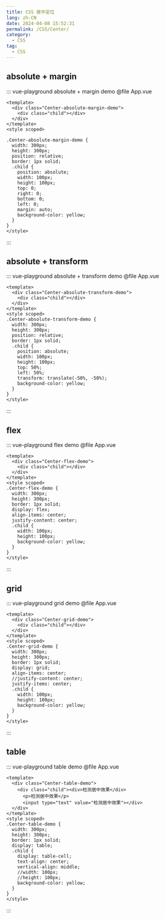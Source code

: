 ```yaml
---
title: CSS 居中定位
lang: zh-CN
date: 2024-04-08 15:52:31
permalink: /CSS/Center/
category: 
  - CSS
tag: 
  - CSS
---
```


## absolute + margin

::: vue-playground absolute + margin demo
@file App.vue
```vue
<template>
  <div class="Center-absolute-margin-demo">
    <div class="child"></div>
  </div>
</template>
<style scoped>

.Center-absolute-margin-demo {
  width: 300px;
  height: 300px;
  position: relative;
  border: 1px solid;
  .child {
    position: absolute;
    width: 100px;
    height: 100px;
    top: 0;
    right: 0;
    bottom: 0;
    left: 0;
    margin: auto;
    background-color: yellow;
  }
}
</style>
```
:::

## absolute + transform

::: vue-playground absolute + transform demo
@file App.vue
```vue
<template>
  <div class="Center-absolute-transform-demo">
    <div class="child"></div>
  </div>
</template>
<style scoped>
.Center-absolute-transform-demo {
  width: 300px;
  height: 300px;
  position: relative;
  border: 1px solid;
  .child {
    position: absolute;
    width: 100px;
    height: 100px;
    top: 50%;
    left: 50%;
    transform: translate(-50%, -50%);  
    background-color: yellow;
  }
}
</style>
```
:::


## flex

::: vue-playground flex demo
@file App.vue
```vue
<template>
  <div class="Center-flex-demo">
    <div class="child"></div>
  </div>
</template>
<style scoped>
.Center-flex-demo {
  width: 300px;
  height: 300px;
  border: 1px solid;
  display: flex;
  align-items: center;
  justify-content: center;
  .child {
    width: 100px;
    height: 100px;
    background-color: yellow;
  }
}
</style>
```
:::

## grid

::: vue-playground grid demo
@file App.vue
```vue
<template>
  <div class="Center-grid-demo">
    <div class="child"></div>
  </div>
</template>
<style scoped>
.Center-grid-demo {
  width: 300px;
  height: 300px;
  border: 1px solid;
  display: grid;
  align-items: center;
  //justify-content: center;
  justify-items: center;
  .child {
    width: 100px;
    height: 100px;
    background-color: yellow;
  }
}
</style>
```
:::


## table

::: vue-playground table demo
@file App.vue
```vue
<template>
  <div class="Center-table-demo">
    <div class="child"><div>检测居中效果</div>
      <p>检测居中效果</p>
      <input type="text" value="检测居中效果"></div>
  </div>
</template>
<style scoped>
.Center-table-demo {
  width: 300px;
  height: 300px;
  border: 1px solid;
  display: table;
  .child {
    display: table-cell;
    text-align: center;
    vertical-align: middle;
    //width: 100px;
    //height: 100px;
    background-color: yellow;
  }
}
</style>
```
:::
